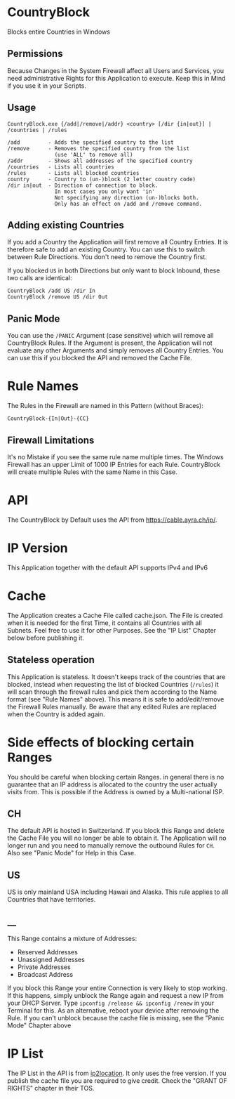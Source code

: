 # CountryBlock

Blocks entire Countries in Windows

## Permissions

Because Changes in the System Firewall affect all Users and Services,
you need administrative Rights for this Application to execute.
Keep this in Mind if you use it in your Scripts.

## Usage

    CountryBlock.exe {/add|/remove|/addr} <country> [/dir {in|out}] | /countries | /rules
    
    /add         - Adds the specified country to the list
    /remove      - Removes the specified country from the list
                   (use 'ALL' to remove all)
    /addr        - Shows all addresses of the specified country
    /countries   - Lists all countries
    /rules       - Lists all blocked countries
    country      - Country to (un-)block (2 letter country code)
    /dir in|out  - Direction of connection to block.
                   In most cases you only want 'in'
                   Not specifying any direction (un-)blocks both.
                   Only has an effect on /add and /remove command.

## Adding existing Countries

If you add a Country the Application will first remove all Country Entries.
It is therefore safe to add an existing Country.
You can use this to switch between Rule Directions.
You don't need to remove the Country first.

If you blocked `US` in both Directions but only want to block Inbound,
these two calls are identical:

    CountryBlock /add US /dir In
    CountryBlock /remove US /dir Out

## Panic Mode

You can use the `/PANIC` Argument (case sensitive) which will remove all CountryBlock Rules.
If the Argument is present,
the Application will not evaluate any other Arguments and simply removes all Country Entries.
You can use this if you blocked the API and removed the Cache File.

# Rule Names

The Rules in the Firewall are named in this Pattern (without Braces):

    CountryBlock-{In|Out}-{CC}

## Firewall Limitations

It's no Mistake if you see the same rule name multiple times.
The Windows Firewall has an upper Limit of 1000 IP Entries for each Rule.
CountryBlock will create multiple Rules with the same Name in this Case.

# API

The CountryBlock by Default uses the API from https://cable.ayra.ch/ip/.

# IP Version

This Application together with the default API supports IPv4 and IPv6

# Cache

The Application creates a Cache File called cache.json.
The File is created when it is needed for the first Time,
it contains all Countries with all Subnets.
Feel free to use it for other Purposes.
See the "IP List" Chapter below before publishing it.

## Stateless operation

This Application is stateless.
It doesn't keeps track of the countries that are blocked,
instead when requesting the list of blocked Countries (`/rules`)
it will scan through the firewall rules and pick them according to the Name format (see "Rule Names" above).
This means it is safe to add/edit/remove the Firewall Rules manually.
Be aware that any edited Rules are replaced when the Country is added again.

# Side effects of blocking certain Ranges

You should be careful when blocking certain Ranges.
in general there is no guarantee that an IP address is allocated to the country the user actually visits from.
This is possible if the Address is owned by a Multi-national ISP.

## CH

The default API is hosted in Switzerland.
If you block this Range and delete the Cache File you will no longer be able to obtain it.
The Application will no longer run and you need to manually remove the outbound Rules for `CH`.
Also see "Panic Mode" for Help in this Case.

## US

US is only mainland USA including Hawaii and Alaska.
This rule applies to all Countries that have territories.

## __

This Range contains a mixture of Addresses:

- Reserved Addresses
- Unassigned Addresses
- Private Addresses
- Broadcast Address

If you block this Range your entire Connection is very likely to stop working.
If this happens, simply unblock the Range again and request a new IP from your DHCP Server.
Type `ipconfig /release && ipconfig /renew` in your Terminal for this.
As an alternative, reboot your device after removing the Rule.
If you can't unblock because the cache file is missing, see the "Panic Mode" Chapter above

# IP List

The IP List in the API is from [ip2location](https://lite.ip2location.com/terms-of-use).
It only uses the free version. If you publish the cache file you are required to give credit.
Check the "GRANT OF RIGHTS" chapter in their TOS.
